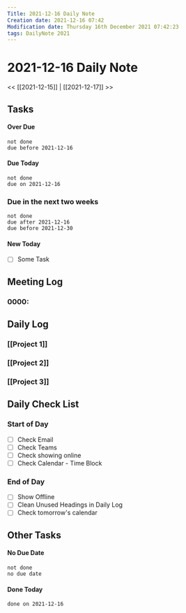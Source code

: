 ```yaml
---
Title: 2021-12-16 Daily Note
Creation date: 2021-12-16 07:42
Modification date: Thursday 16th December 2021 07:42:23
tags: DailyNote 2021
---
```


# 2021-12-16 Daily Note

<< [[2021-12-15]] | [[2021-12-17]] >>

## Tasks

#### Over Due

```tasks
not done
due before 2021-12-16
```

#### Due Today

```tasks
not done
due on 2021-12-16
```

### Due in the next two weeks
```tasks
not done
due after 2021-12-16
due before 2021-12-30
```

#### New Today
- [ ] Some Task

## Meeting Log

### 0000:

## Daily Log

### [[Project 1]]


### [[Project 2]]


### [[Project 3]]

## Daily Check List

### Start of Day

- [ ] Check Email
- [ ] Check Teams
- [ ] Check showing online
- [ ] Check Calendar - Time Block

### End of Day

- [ ] Show Offline
- [ ] Clean Unused Headings in Daily Log
- [ ] Check tomorrow's calendar

## Other Tasks

#### No Due Date

```tasks
not done
no due date
```

#### Done Today

```tasks
done on 2021-12-16
```